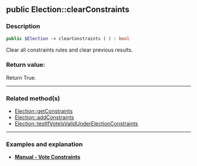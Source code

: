 ## public Election::clearConstraints

### Description    

```php
public $Election -> clearConstraints ( ) : bool
```

Clear all constraints rules and clear previous results.    


### Return value:   

Return True.


---------------------------------------

### Related method(s)      

* [Election::getConstraints](../Election%20Class/public%20Election--getConstraints.md)    
* [Election::addConstraints](../Election%20Class/public%20Election--addConstraints.md)    
* [Election::testIfVoteIsValidUnderElectionConstraints](../Election%20Class/public%20Election--testIfVoteIsValidUnderElectionConstraints.md)    

---------------------------------------

### Examples and explanation

* **[Manual - Vote Constraints](https://github.com/julien-boudry/Condorcet/wiki/II-%23-C.-Result-%23-5.-Vote-Constraints)**    

